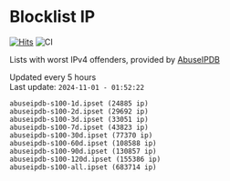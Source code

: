 # Blocklist IP

[![Hits](https://hits.seeyoufarm.com/api/count/incr/badge.svg?url=https%3A%2F%2Fgithub.com%2Fborestad%2Fblocklist-ip%2F&count_bg=%2379C83D&title_bg=%23555555&icon=&icon_color=%23E7E7E7&title=hits&edge_flat=false)](https://hits.seeyoufarm.com)  ![CI](https://img.shields.io/github/workflow/status/borestad/blocklist-ip/CI?style=flat-square)

Lists with worst IPv4 offenders, provided by [AbuseIPDB](https://www.abuseipdb.com/)

<!-- FOOTER-PLACEHOLDER -->
Updated every 5 hours<br>
Last update: `2024-11-01 - 01:52:22`
```
abuseipdb-s100-1d.ipset (24885 ip)
abuseipdb-s100-2d.ipset (29692 ip)
abuseipdb-s100-3d.ipset (33051 ip)
abuseipdb-s100-7d.ipset (43823 ip)
abuseipdb-s100-30d.ipset (77370 ip)
abuseipdb-s100-60d.ipset (108588 ip)
abuseipdb-s100-90d.ipset (130857 ip)
abuseipdb-s100-120d.ipset (155386 ip)
abuseipdb-s100-all.ipset (683714 ip)
```
